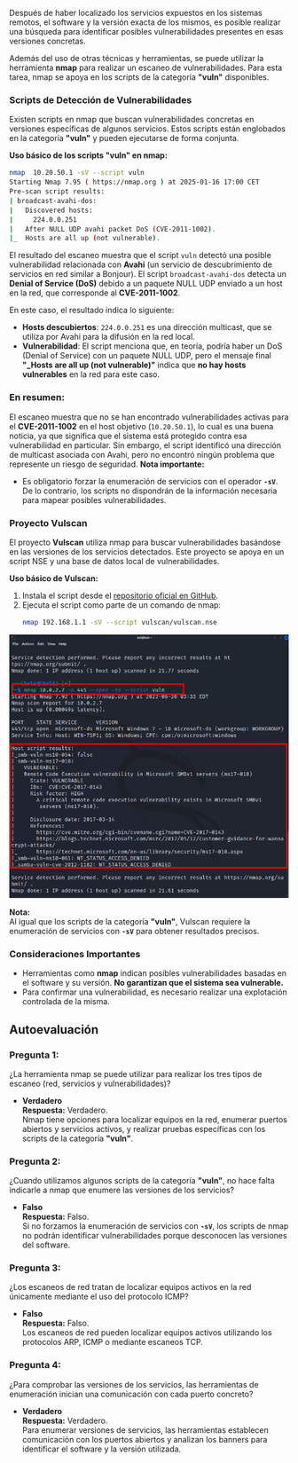 Después de haber localizado los servicios expuestos en los sistemas remotos, el software y la versión exacta de los mismos, es posible realizar una búsqueda para identificar posibles vulnerabilidades presentes en esas versiones concretas.

Además del uso de otras técnicas y herramientas, se puede utilizar la herramienta **nmap** para realizar un escaneo de vulnerabilidades. Para esta tarea, nmap se apoya en los scripts de la categoría **"vuln"** disponibles.


### **Scripts de Detección de Vulnerabilidades**

Existen scripts en nmap que buscan vulnerabilidades concretas en versiones específicas de algunos servicios. Estos scripts están englobados en la categoría **"vuln"** y pueden ejecutarse de forma conjunta.

**Uso básico de los scripts "vuln" en nmap:**
```bash
nmap  10.20.50.1 -sV --script vuln      
Starting Nmap 7.95 ( https://nmap.org ) at 2025-01-16 17:00 CET  
Pre-scan script results:  
| broadcast-avahi-dos:    
|   Discovered hosts:  
|     224.0.0.251  
|   After NULL UDP avahi packet DoS (CVE-2011-1002).  
|_  Hosts are all up (not vulnerable).
```
El resultado del escaneo muestra que el script `vuln` detectó una posible vulnerabilidad relacionada con **Avahi** (un servicio de descubrimiento de servicios en red similar a Bonjour). El script `broadcast-avahi-dos` detecta un **Denial of Service (DoS)** debido a un paquete NULL UDP enviado a un host en la red, que corresponde al **CVE-2011-1002**.

En este caso, el resultado indica lo siguiente:

- **Hosts descubiertos**: `224.0.0.251` es una dirección multicast, que se utiliza por Avahi para la difusión en la red local.
- **Vulnerabilidad**: El script menciona que, en teoría, podría haber un DoS (Denial of Service) con un paquete NULL UDP, pero el mensaje final **"_Hosts are all up (not vulnerable)"** indica que **no hay hosts vulnerables** en la red para este caso.

### En resumen:

El escaneo muestra que no se han encontrado vulnerabilidades activas para el **CVE-2011-1002** en el host objetivo (`10.20.50.1`), lo cual es una buena noticia, ya que significa que el sistema está protegido contra esa vulnerabilidad en particular. Sin embargo, el script identificó una dirección de multicast asociada con Avahi, pero no encontró ningún problema que represente un riesgo de seguridad.
**Nota importante:**
- Es obligatorio forzar la enumeración de servicios con el operador **`-sV`**. De lo contrario, los scripts no dispondrán de la información necesaria para mapear posibles vulnerabilidades.

### **Proyecto Vulscan**

El proyecto **Vulscan** utiliza nmap para buscar vulnerabilidades basándose en las versiones de los servicios detectados. Este proyecto se apoya en un script NSE y una base de datos local de vulnerabilidades.

**Uso básico de Vulscan:**
1. Instala el script desde el [repositorio oficial en GitHub](https://github.com/scipag/vulscan).
2. Ejecuta el script como parte de un comando de nmap:
   ```bash
   nmap 192.168.1.1 -sV --script vulscan/vulscan.nse
   ```

![image-20250116171756903](./img/image-20250116171756903.png)

**Nota:**  
Al igual que los scripts de la categoría **"vuln"**, Vulscan requiere la enumeración de servicios con **`-sV`** para obtener resultados precisos.

### **Consideraciones Importantes**
- Herramientas como **nmap** indican posibles vulnerabilidades basadas en el software y su versión. **No garantizan que el sistema sea vulnerable.**
- Para confirmar una vulnerabilidad, es necesario realizar una explotación controlada de la misma.

## **Autoevaluación**

### **Pregunta 1:**  
¿La herramienta nmap se puede utilizar para realizar los tres tipos de escaneo (red, servicios y vulnerabilidades)?

- **Verdadero**  
**Respuesta:** Verdadero.  
Nmap tiene opciones para localizar equipos en la red, enumerar puertos abiertos y servicios activos, y realizar pruebas específicas con los scripts de la categoría **"vuln"**.

### **Pregunta 2:**  
¿Cuando utilizamos algunos scripts de la categoría **"vuln"**, no hace falta indicarle a nmap que enumere las versiones de los servicios?

- **Falso**  
**Respuesta:** Falso.  
Si no forzamos la enumeración de servicios con **`-sV`**, los scripts de nmap no podrán identificar vulnerabilidades porque desconocen las versiones del software.

### **Pregunta 3:**  
¿Los escaneos de red tratan de localizar equipos activos en la red únicamente mediante el uso del protocolo ICMP?

- **Falso**  
**Respuesta:** Falso.  
Los escaneos de red pueden localizar equipos activos utilizando los protocolos ARP, ICMP o mediante escaneos TCP.

### **Pregunta 4:**  
¿Para comprobar las versiones de los servicios, las herramientas de enumeración inician una comunicación con cada puerto concreto?

- **Verdadero**  
**Respuesta:** Verdadero.  
Para enumerar versiones de servicios, las herramientas establecen comunicación con los puertos abiertos y analizan los banners para identificar el software y la versión utilizada.

